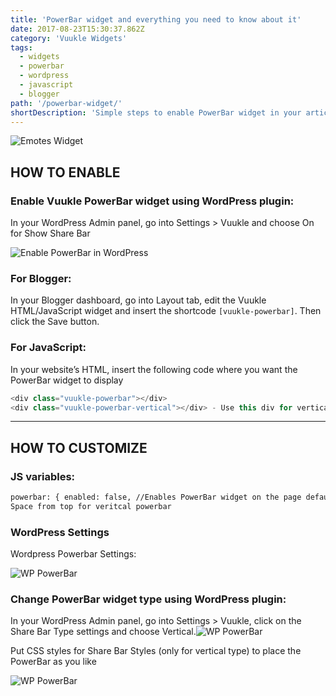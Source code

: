 ```yaml
---
title: 'PowerBar widget and everything you need to know about it'
date: 2017-08-23T15:30:37.862Z
category: 'Vuukle Widgets'
tags:
  - widgets
  - powerbar
  - wordpress
  - javascript
  - blogger
path: '/powerbar-widget/'
shortDescription: 'Simple steps to enable PowerBar widget in your article with WordPress, javascript or blogger'
---
```


![Emotes Widget](powerbar-widget-/img/powerbar-widget-img-1.png)

## HOW TO ENABLE

### Enable Vuukle PowerBar widget using WordPress plugin:

In your WordPress Admin panel, go into Settings > Vuukle and choose On for Show Share Bar

![Enable PowerBar in WordPress](powerbar-widget-/img/powerbar-widget-img-2.png)

### For Blogger:

In your Blogger dashboard, go into Layout tab, edit the Vuukle HTML/JavaScript widget and insert the shortcode `[vuukle-powerbar]`. Then click the Save button.

### For JavaScript:

In your website’s HTML, insert the following code where you want the PowerBar widget to display

```javascript
<div class="vuukle-powerbar"></div>
<div class="vuukle-powerbar-vertical"></div> - Use this div for vertical mode
```

---

## HOW TO CUSTOMIZE

### JS variables:

```html
powerbar: { enabled: false, //Enables PowerBar widget on the page defaultEmote: 2, //Setting shown emote by default verticalPosition: '400px', //
Space from top for veritcal powerbar
```

### WordPress Settings

Wordpress Powerbar Settings:

![WP PowerBar](powerbar-widget-/img/powerbar-widget-img-3.png)

### Change PowerBar widget type using WordPress plugin:

In your WordPress Admin panel, go into Settings > Vuukle, click on the Share Bar Type settings and choose Vertical.![WP PowerBar](powerbar-widget-/img/powerbar-widget-img-4.png)

Put CSS styles for Share Bar Styles (only for vertical type) to place the PowerBar as you like

![WP PowerBar](powerbar-widget-/img/powerbar-widget-img-5.png)
